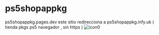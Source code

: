 # ps5shopappkg
ps5shopappkg.pages.dev
este sitio redirecciona a ps5shopappkg.infy.uk  ( tienda pkgs ps5 navegador , sin https )
![icon0](https://github.com/user-attachments/assets/026b68fd-6a5e-4459-96b6-9f359e7e7c0b)
